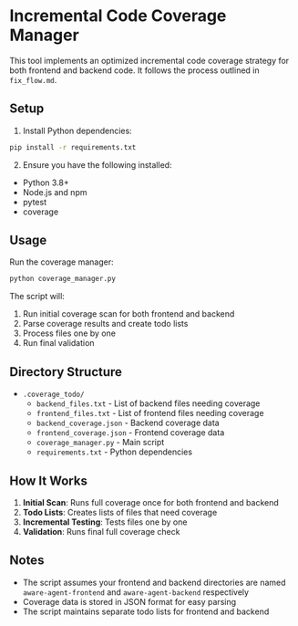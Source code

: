 # Incremental Code Coverage Manager

This tool implements an optimized incremental code coverage strategy for both frontend and backend code. It follows the process outlined in `fix_flow.md`.

## Setup

1. Install Python dependencies:
```bash
pip install -r requirements.txt
```

2. Ensure you have the following installed:
- Python 3.8+
- Node.js and npm
- pytest
- coverage

## Usage

Run the coverage manager:
```bash
python coverage_manager.py
```

The script will:
1. Run initial coverage scan for both frontend and backend
2. Parse coverage results and create todo lists
3. Process files one by one
4. Run final validation

## Directory Structure

- `.coverage_todo/`
  - `backend_files.txt` - List of backend files needing coverage
  - `frontend_files.txt` - List of frontend files needing coverage
  - `backend_coverage.json` - Backend coverage data
  - `frontend_coverage.json` - Frontend coverage data
  - `coverage_manager.py` - Main script
  - `requirements.txt` - Python dependencies

## How It Works

1. **Initial Scan**: Runs full coverage once for both frontend and backend
2. **Todo Lists**: Creates lists of files that need coverage
3. **Incremental Testing**: Tests files one by one
4. **Validation**: Runs final full coverage check

## Notes

- The script assumes your frontend and backend directories are named `aware-agent-frontend` and `aware-agent-backend` respectively
- Coverage data is stored in JSON format for easy parsing
- The script maintains separate todo lists for frontend and backend 